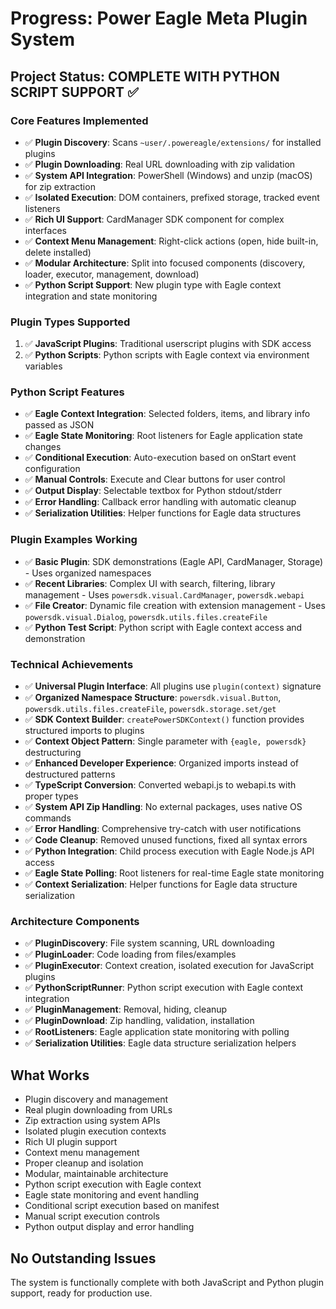 # Progress: Power Eagle Meta Plugin System

## Project Status: **COMPLETE WITH PYTHON SCRIPT SUPPORT** ✅

### Core Features Implemented
- ✅ **Plugin Discovery**: Scans `~user/.powereagle/extensions/` for installed plugins
- ✅ **Plugin Downloading**: Real URL downloading with zip validation
- ✅ **System API Integration**: PowerShell (Windows) and unzip (macOS) for zip extraction
- ✅ **Isolated Execution**: DOM containers, prefixed storage, tracked event listeners
- ✅ **Rich UI Support**: CardManager SDK component for complex interfaces
- ✅ **Context Menu Management**: Right-click actions (open, hide built-in, delete installed)
- ✅ **Modular Architecture**: Split into focused components (discovery, loader, executor, management, download)
- ✅ **Python Script Support**: New plugin type with Eagle context integration and state monitoring

### Plugin Types Supported
1. ✅ **JavaScript Plugins**: Traditional userscript plugins with SDK access
2. ✅ **Python Scripts**: Python scripts with Eagle context via environment variables

### Python Script Features
- ✅ **Eagle Context Integration**: Selected folders, items, and library info passed as JSON
- ✅ **Eagle State Monitoring**: Root listeners for Eagle application state changes
- ✅ **Conditional Execution**: Auto-execution based on onStart event configuration
- ✅ **Manual Controls**: Execute and Clear buttons for user control
- ✅ **Output Display**: Selectable textbox for Python stdout/stderr
- ✅ **Error Handling**: Callback error handling with automatic cleanup
- ✅ **Serialization Utilities**: Helper functions for Eagle data structures

### Plugin Examples Working
- ✅ **Basic Plugin**: SDK demonstrations (Eagle API, CardManager, Storage) - Uses organized namespaces
- ✅ **Recent Libraries**: Complex UI with search, filtering, library management - Uses `powersdk.visual.CardManager`, `powersdk.webapi`
- ✅ **File Creator**: Dynamic file creation with extension management - Uses `powersdk.visual.Dialog`, `powersdk.utils.files.createFile`
- ✅ **Python Test Script**: Python script with Eagle context access and demonstration

### Technical Achievements
- ✅ **Universal Plugin Interface**: All plugins use `plugin(context)` signature
- ✅ **Organized Namespace Structure**: `powersdk.visual.Button`, `powersdk.utils.files.createFile`, `powersdk.storage.set/get`
- ✅ **SDK Context Builder**: `createPowerSDKContext()` function provides structured imports to plugins
- ✅ **Context Object Pattern**: Single parameter with `{eagle, powersdk}` destructuring
- ✅ **Enhanced Developer Experience**: Organized imports instead of destructured patterns
- ✅ **TypeScript Conversion**: Converted webapi.js to webapi.ts with proper types
- ✅ **System API Zip Handling**: No external packages, uses native OS commands
- ✅ **Error Handling**: Comprehensive try-catch with user notifications
- ✅ **Code Cleanup**: Removed unused functions, fixed all syntax errors
- ✅ **Python Integration**: Child process execution with Eagle Node.js API access
- ✅ **Eagle State Polling**: Root listeners for real-time Eagle state monitoring
- ✅ **Context Serialization**: Helper functions for Eagle data structure serialization

### Architecture Components
- ✅ **PluginDiscovery**: File system scanning, URL downloading
- ✅ **PluginLoader**: Code loading from files/examples
- ✅ **PluginExecutor**: Context creation, isolated execution for JavaScript plugins
- ✅ **PythonScriptRunner**: Python script execution with Eagle context integration
- ✅ **PluginManagement**: Removal, hiding, cleanup
- ✅ **PluginDownload**: Zip handling, validation, installation
- ✅ **RootListeners**: Eagle application state monitoring with polling
- ✅ **Serialization Utilities**: Eagle data structure serialization helpers

## What Works
- Plugin discovery and management
- Real plugin downloading from URLs
- Zip extraction using system APIs
- Isolated plugin execution contexts
- Rich UI plugin support
- Context menu management
- Proper cleanup and isolation
- Modular, maintainable architecture
- Python script execution with Eagle context
- Eagle state monitoring and event handling
- Conditional script execution based on manifest
- Manual script execution controls
- Python output display and error handling

## No Outstanding Issues
The system is functionally complete with both JavaScript and Python plugin support, ready for production use.
